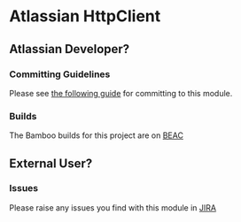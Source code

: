 # Atlassian HttpClient

## Atlassian Developer?

### Committing Guidelines

Please see [the following guide](https://extranet.atlassian.com/x/Uouvdg) for committing to this module.

### Builds

The Bamboo builds for this project are on [BEAC](https://extranet-bamboo.internal.atlassian.com/browse/AHCP)

## External User?

### Issues

Please raise any issues you find with this module in [JIRA](https://ecosystem.atlassian.net/browse/HC)
